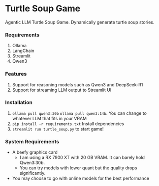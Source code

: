 # Turtle Soup Game
Agentic LLM Turtle Soup Game. Dynamically generate turtle soup stories.

### Requirements
1. Ollama
2. LangChain
3. Streamlit
4. Qwen3

### Features
1. Support for reasoning models such as Qwen3 and DeepSeek-R1
2. Support for streaming LLM output to Streamlit UI

### Installation
1. ```ollama pull qwen3:30b``` ```ollama pull qwen3:14b```. You can change to whatever LLM that fits in your VRAM
2. ```pip install -r requirements.txt``` Install dependencies
3. ```streamlit run turtle_soup.py``` to start game!

### System Requirements
- A beefy graphics card
    - I am using a RX 7900 XT with 20 GB VRAM. It can barely hold Qwen3:30b.
    - You can try models with lower quant but the quality drops significantly.
- You may choose to go with online models for the best performance